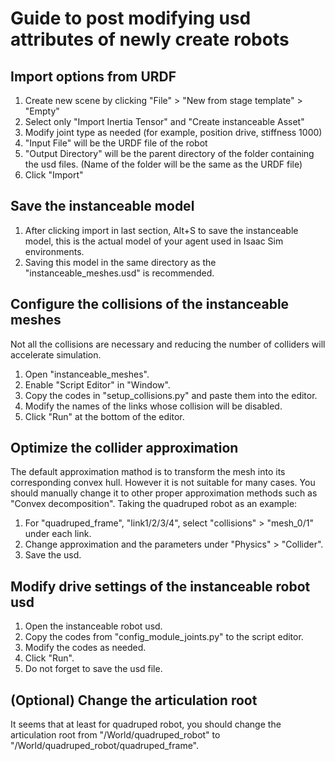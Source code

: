 # Guide to post modifying usd attributes of newly create robots

## Import options from URDF

1. Create new scene by clicking "File" > "New from stage template" > "Empty"
1. Select only "Import Inertia Tensor" and "Create instanceable Asset"
1. Modify joint type as needed (for example, position drive, stiffness 1000)
1. "Input File" will be the URDF file of the robot
1. "Output Directory" will be the parent directory of the folder containing the usd files. (Name of the folder will be the same as the URDF file)
1. Click "Import"

## Save the instanceable model

1. After clicking import in last section, Alt+S to save the instanceable model, this is the actual model of your agent used in Isaac Sim environments.
1. Saving this model in the same directory as the "instanceable_meshes.usd" is recommended.

## Configure the collisions of the instanceable meshes

Not all the collisions are necessary and reducing the number of colliders will accelerate simulation.

1. Open "instanceable_meshes".
1. Enable "Script Editor" in "Window".
1. Copy the codes in "setup_collisions.py" and paste them into the editor.
1. Modify the names of the links whose collision will be disabled.
1. Click "Run" at the bottom of the editor.

## Optimize the collider approximation
The default approximation mathod is to transform the mesh into its corresponding convex hull. However it is not suitable for many cases. You should manually change it to other proper approximation methods such as "Convex decomposition". Taking the quadruped robot as an example:

1. For "quadruped_frame", "link1/2/3/4", select "collisions" > "mesh_0/1" under each link.
1. Change approximation and the parameters under "Physics" > "Collider".
1. Save the usd.

## Modify drive settings of the instanceable robot usd

1. Open the instanceable robot usd.
1. Copy the codes from "config_module_joints.py" to the script editor.
1. Modify the codes as needed.
1. Click "Run".
1. Do not forget to save the usd file.

## (Optional) Change the articulation root
It seems that at least for quadruped robot, you should change the articulation root from "/World/quadruped_robot" to "/World/quadruped_robot/quadruped_frame". 
